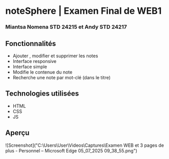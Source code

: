 # noteSphere | Examen Final de WEB1
### Miantsa Nomena  STD 24215 et Andy STD 24217

## Fonctionnalités
- Ajouter , modifier et supprimer les notes 
- Interface responsive
- Interface simple
- Modifie le contenue du note
- Recherche une note par mot-clé (dans le titre)

## Technologies utilisées
- HTML
- CSS
- JS
## Aperçu
![Screenshot]("C:\Users\User\Videos\Captures\Examen WEB et 3 pages de plus - Personnel – Microsoft​ Edge 05_07_2025 09_38_55.png")

